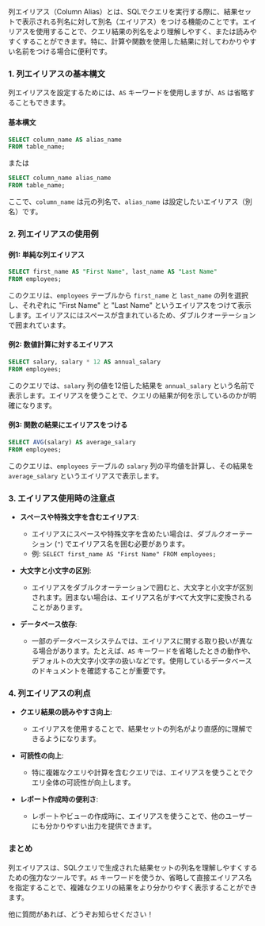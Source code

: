 
列エイリアス（Column Alias）とは、SQLでクエリを実行する際に、結果セットで表示される列名に対して別名（エイリアス）をつける機能のことです。エイリアスを使用することで、クエリ結果の列名をより理解しやすく、または読みやすくすることができます。特に、計算や関数を使用した結果に対してわかりやすい名前をつける場合に便利です。

### 1. 列エイリアスの基本構文

列エイリアスを設定するためには、`AS` キーワードを使用しますが、`AS` は省略することもできます。

#### 基本構文

```sql
SELECT column_name AS alias_name
FROM table_name;
```

または

```sql
SELECT column_name alias_name
FROM table_name;
```

ここで、`column_name` は元の列名で、`alias_name` は設定したいエイリアス（別名）です。

### 2. 列エイリアスの使用例

#### 例1: 単純な列エイリアス

```sql
SELECT first_name AS "First Name", last_name AS "Last Name"
FROM employees;
```

このクエリは、`employees` テーブルから `first_name` と `last_name` の列を選択し、それぞれに "First Name" と "Last Name" というエイリアスをつけて表示します。エイリアスにはスペースが含まれているため、ダブルクオーテーションで囲まれています。

#### 例2: 数値計算に対するエイリアス

```sql
SELECT salary, salary * 12 AS annual_salary
FROM employees;
```

このクエリでは、`salary` 列の値を12倍した結果を `annual_salary` という名前で表示します。エイリアスを使うことで、クエリの結果が何を示しているのかが明確になります。

#### 例3: 関数の結果にエイリアスをつける

```sql
SELECT AVG(salary) AS average_salary
FROM employees;
```

このクエリは、`employees` テーブルの `salary` 列の平均値を計算し、その結果を `average_salary` というエイリアスで表示します。

### 3. エイリアス使用時の注意点

- **スペースや特殊文字を含むエイリアス**:
  - エイリアスにスペースや特殊文字を含めたい場合は、ダブルクオーテーション (`"`) でエイリアス名を囲む必要があります。
  - 例: `SELECT first_name AS "First Name" FROM employees;`
  
- **大文字と小文字の区別**:
  - エイリアスをダブルクオーテーションで囲むと、大文字と小文字が区別されます。囲まない場合は、エイリアス名がすべて大文字に変換されることがあります。
  
- **データベース依存**:
  - 一部のデータベースシステムでは、エイリアスに関する取り扱いが異なる場合があります。たとえば、`AS` キーワードを省略したときの動作や、デフォルトの大文字小文字の扱いなどです。使用しているデータベースのドキュメントを確認することが重要です。

### 4. 列エイリアスの利点

- **クエリ結果の読みやすさ向上**:
  - エイリアスを使用することで、結果セットの列名がより直感的に理解できるようになります。
  
- **可読性の向上**:
  - 特に複雑なクエリや計算を含むクエリでは、エイリアスを使うことでクエリ全体の可読性が向上します。
  
- **レポート作成時の便利さ**:
  - レポートやビューの作成時に、エイリアスを使うことで、他のユーザーにも分かりやすい出力を提供できます。

### まとめ

列エイリアスは、SQLクエリで生成された結果セットの列名を理解しやすくするための強力なツールです。`AS` キーワードを使うか、省略して直接エイリアス名を指定することで、複雑なクエリの結果をより分かりやすく表示することができます。

他に質問があれば、どうぞお知らせください！
